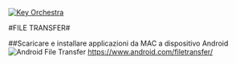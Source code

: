<p><a href="http://rdgmus.github.io/Luxemburg">
          <img src="https://raw.githubusercontent.com/rdgmus/PhpRegistroWeb-1.0/master/images/Cbasso1.png" alt="Key Orchestra">
          </a></p>
#FILE TRANSFER#

##Scaricare e installare applicazioni da MAC a dispositivo Android
![Android File Transfer](https://github.com/rdgmus/Eclipse-Projects/blob/master/Luxemburg/AndroidFileTransfer.png)
https://www.android.com/filetransfer/

